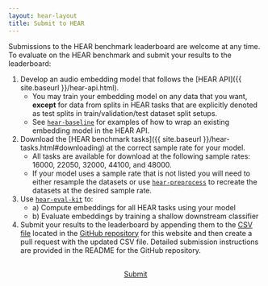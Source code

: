 ```yaml
---
layout: hear-layout
title: Submit to HEAR
---
```


Submissions to the HEAR benchmark leaderboard are welcome at any time. To evaluate on 
the HEAR benchmark and submit your results to the leaderboard:

1. Develop an audio embedding model that follows the [HEAR API]({{ site.baseurl }}/hear-api.html).
      * You may train your embedding model on any data that you want, **except** for data from 
        splits in HEAR tasks that are explicitly denoted as test splits in train/validation/test 
        dataset split setups. 
      * See [`hear-baseline`](https://github.com/hearbenchmark/hear-baseline) 
        for examples of how to wrap an existing embedding model in the HEAR API.
2. Download the [HEAR benchmark tasks]({{ site.baseurl }}/hear-tasks.html#downloading) 
   at the correct sample rate for your model.
    * All tasks are available for download at the following sample rates: 16000, 22050, 32000, 44100, and 48000. 
    * If your model uses a sample rate that is not listed you will need to either resample the datasets or use
      [`hear-preprocess`](https://github.com/hearbenchmark/hear-preprocess) to recreate the 
      datasets at the desired sample rate.
3. Use [`hear-eval-kit`](https://github.com/hearbenchmark/hear-eval-kit/) to:
      * a) Compute embeddings for all HEAR tasks using your model
      * b) Evaluate embeddings by training a shallow downstream classifier
4. Submit your results to the leaderboard by appending them to the 
   [CSV file](https://github.com/hearbenchmark/hearbenchmark.com/blob/main/docs/leaderboard.csv)
   located in the [GitHub repository](https://github.com/hearbenchmark/hearbenchmark.com)
   for this website and then create a pull request with the updated CSV file. Detailed 
   submission instructions are provided in the README for the GitHub repository.

<div id="button-group" style="margin-top: 30px; margin-bottom: 30px; display: flex; justify-content: center; align-items: left; gap: 12px;">
    <a href="https://github.com/hearbenchmark/hearbenchmark.com" role="button" class="btn btn-primary">Submit</a>
</div>
